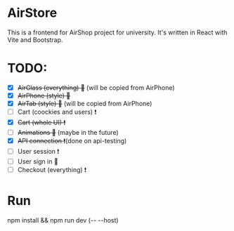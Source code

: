# AirStore
This is a frontend for AirShop project for university. It's written in React with Vite and Bootstrap.
# TODO:
- [x] ~~AirGlass (everything) :snail:~~ (will be copied from AirPhone) 
- [x] ~~AirPhone (style) :snail:~~
- [x] ~~AirTab (style) :snail:~~ (will be copied from AirPhone) 
- [ ] Cart (coockies and users) :exclamation:
- [x] ~~Cart (whole UI) :exclamation:~~
- [ ] ~~Animations :snail:~~ (maybe in the future) 
- [x] ~~API connection :exclamation:~~(done on api-testing) 
- [ ] User session :exclamation:
- [ ] User sign in :snail:
- [ ] Checkout (everything) :exclamation:
# Run
npm install && npm run dev (-- --host) 
